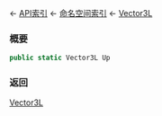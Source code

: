 ← [API索引](Api-Index) ← [命名空间索引](Namespace-Index) ← [Vector3L](VRageMath.Vector3L)

### 概要

```csharp
public static Vector3L Up
```

### 返回

[Vector3L](VRageMath.Vector3L)

